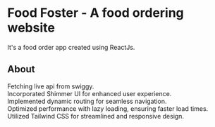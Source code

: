 # Food Foster - A food ordering website

It's a food order app created using ReactJs. 

## About

Fetching live api from swiggy.\
Incorporated Shimmer UI for enhanced user experience.\
Implemented dynamic routing for seamless navigation.\
Optimized performance with lazy loading, ensuring faster load times.\
Utilized Tailwind CSS for streamlined and responsive design.